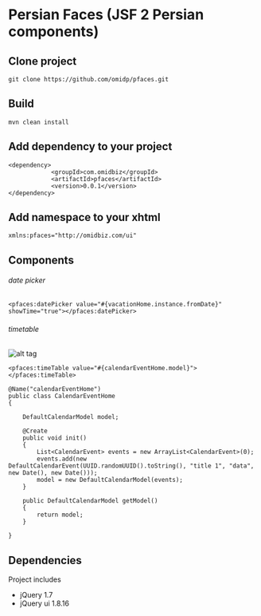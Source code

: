 # Persian Faces (JSF 2 Persian components)

## Clone project

```
git clone https://github.com/omidp/pfaces.git
```

## Build 

```
mvn clean install
```

## Add dependency to your project

```
<dependency>
			<groupId>com.omidbiz</groupId>
			<artifactId>pfaces</artifactId>
			<version>0.0.1</version>
</dependency>
```

## Add namespace to your xhtml

```
xmlns:pfaces="http://omidbiz.com/ui"
```

## Components

###### date picker

```
<pfaces:datePicker value="#{vacationHome.instance.fromDate}" showTime="true"></pfaces:datePicker>
```

###### timetable 

![alt tag](https://github.com/omidp/pfaces/blob/master/timeTable.png)

```
<pfaces:timeTable value="#{calendarEventHome.model}"></pfaces:timeTable>
```

```
@Name("calendarEventHome")
public class CalendarEventHome
{

    DefaultCalendarModel model;

    @Create
    public void init()
    {
        List<CalendarEvent> events = new ArrayList<CalendarEvent>(0);
        events.add(new DefaultCalendarEvent(UUID.randomUUID().toString(), "title 1", "data", new Date(), new Date()));
        model = new DefaultCalendarModel(events);
    }

    public DefaultCalendarModel getModel()
    {
        return model;
    }

}
```


## Dependencies

Project includes

+ jQuery 1.7
+ jQuery ui 1.8.16
